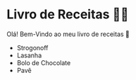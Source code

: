 # Livro de Receitas :man_cook:

Olá! Bem-Vindo ao meu livro de receitas :wave:

- Strogonoff
- Lasanha
- Bolo de Chocolate
- Pavê 
